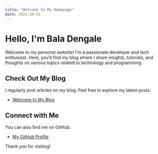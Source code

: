 ```yaml
---
title: "Welcome to My Homepage"
date: 2023-10-01
---
```


# Hello, I'm Bala Dengale

Welcome to my personal website! I'm a passionate developer and tech enthusiast. Here, you'll find my blog where I share insights, tutorials, and thoughts on various topics related to technology and programming.

## Check Out My Blog

I regularly post articles on my blog. Feel free to explore my latest posts:

- [Welcome to My Blog](posts/2025-01-01-welcome.html)

## Connect with Me

You can also find me on GitHub:

- [My GitHub Profile](https://github.com/your-github-username)

Thank you for visiting!